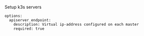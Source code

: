 Setup k3s servers

    options:
      apiserver_endpoint:
        description: Virtual ip-address configured on each master
        required: true
